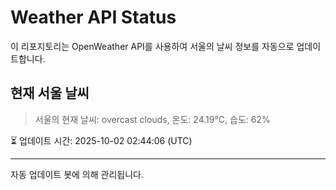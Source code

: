 
# Weather API Status

이 리포지토리는 OpenWeather API를 사용하여 서울의 날씨 정보를 자동으로 업데이트합니다.

## 현재 서울 날씨
> 서울의 현재 날씨: overcast clouds, 온도: 24.19°C, 습도: 62%

⏳ 업데이트 시간: 2025-10-02 02:44:06 (UTC)

---
자동 업데이트 봇에 의해 관리됩니다.

